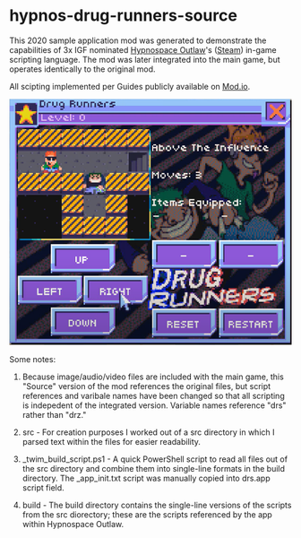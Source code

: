 # hypnos-drug-runners-source

This 2020 sample application mod was generated to demonstrate the capabilities of 3x IGF nominated [Hypnospace Outlaw](http://www.hypnospace.net/)'s ([Steam](https://store.steampowered.com/app/844590/Hypnospace_Outlaw/)) in-game scripting language. The mod was later integrated into the main game, but operates identically to the original mod.

All scipting implemented per Guides publicly available on [Mod.io](https://hypnospace.mod.io/guides).

[![screenshot, video in link](https://github.com/thatwhichis/hypnos-drug-runners-source/blob/main/screenshot.png)](https://www.youtube.com/watch?v=D0tzkYKK0QA)

Some notes:

1. Because image/audio/video files are included with the main game, this "Source" version of the mod references the original files, but script references and varibale names have been changed so that all scripting is indepedent of the integrated version. Variable names reference "drs" rather than "drz."

2. src - For creation purposes I worked out of a src directory in which I parsed text within the files for easier readability.

3. _twim_build_script.ps1 - A quick PowerShell script to read all files out of the src directory and combine them into single-line formats in the build directory. The _app_init.txt script was manually copied into drs.app script field.

4. build - The build directory contains the single-line versions of the scripts from the src diorectory; these are the scripts referenced by the app within Hypnospace Outlaw.